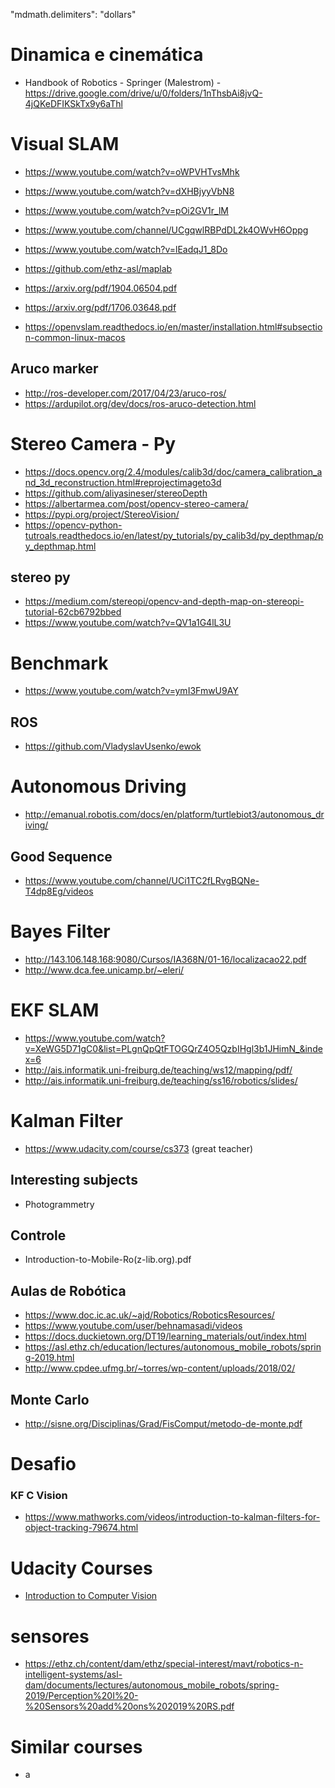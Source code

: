 "mdmath.delimiters": "dollars"

# Dinamica e cinemática
* Handbook of Robotics - Springer (Malestrom) - https://drive.google.com/drive/u/0/folders/1nThsbAi8jvQ-4jQKeDFIKSkTx9y6aThl

# Visual SLAM
* https://www.youtube.com/watch?v=oWPVHTvsMhk
* https://www.youtube.com/watch?v=dXHBjyyVbN8
* https://www.youtube.com/watch?v=pOi2GV1r_lM
* https://www.youtube.com/channel/UCgqwlRBPdDL2k4OWvH6Oppg
* https://www.youtube.com/watch?v=lEadqJ1_8Do
* https://github.com/ethz-asl/maplab
* https://arxiv.org/pdf/1904.06504.pdf
* https://arxiv.org/pdf/1706.03648.pdf

* https://openvslam.readthedocs.io/en/master/installation.html#subsection-common-linux-macos

## Aruco marker
* http://ros-developer.com/2017/04/23/aruco-ros/
* https://ardupilot.org/dev/docs/ros-aruco-detection.html

# Stereo Camera - Py
* https://docs.opencv.org/2.4/modules/calib3d/doc/camera_calibration_and_3d_reconstruction.html#reprojectimageto3d
* https://github.com/aliyasineser/stereoDepth
* https://albertarmea.com/post/opencv-stereo-camera/
* https://pypi.org/project/StereoVision/
* https://opencv-python-tutroals.readthedocs.io/en/latest/py_tutorials/py_calib3d/py_depthmap/py_depthmap.html

## stereo py
* https://medium.com/stereopi/opencv-and-depth-map-on-stereopi-tutorial-62cb6792bbed
* https://www.youtube.com/watch?v=QV1a1G4lL3U

# Benchmark
* https://www.youtube.com/watch?v=ymI3FmwU9AY
## ROS
* https://github.com/VladyslavUsenko/ewok

# Autonomous Driving
* http://emanual.robotis.com/docs/en/platform/turtlebiot3/autonomous_driving/

## Good Sequence
* https://www.youtube.com/channel/UCi1TC2fLRvgBQNe-T4dp8Eg/videos

# Bayes Filter
* http://143.106.148.168:9080/Cursos/IA368N/01-16/localizacao22.pdf
* http://www.dca.fee.unicamp.br/~eleri/

# EKF SLAM
* https://www.youtube.com/watch?v=XeWG5D71gC0&list=PLgnQpQtFTOGQrZ4O5QzbIHgl3b1JHimN_&index=6
* http://ais.informatik.uni-freiburg.de/teaching/ws12/mapping/pdf/
* http://ais.informatik.uni-freiburg.de/teaching/ss16/robotics/slides/

# Kalman Filter
* https://www.udacity.com/course/cs373 (great teacher)

## Interesting subjects
* Photogrammetry

## Controle
* Introduction-to-Mobile-Ro(z-lib.org).pdf

## Aulas de Robótica
* https://www.doc.ic.ac.uk/~ajd/Robotics/RoboticsResources/
* https://www.youtube.com/user/behnamasadi/videos
* https://docs.duckietown.org/DT19/learning_materials/out/index.html
* https://asl.ethz.ch/education/lectures/autonomous_mobile_robots/spring-2019.html
* http://www.cpdee.ufmg.br/~torres/wp-content/uploads/2018/02/

## Monte Carlo
* http://sisne.org/Disciplinas/Grad/FisComput/metodo-de-monte.pdf

# Desafio 
### KF C Vision
* https://www.mathworks.com/videos/introduction-to-kalman-filters-for-object-tracking-79674.html

# Udacity Courses
* [Introduction to Computer Vision](https://classroom.udacity.com/courses/ud810/lessons/3325568562/concepts/33096786050923)


# sensores
* https://ethz.ch/content/dam/ethz/special-interest/mavt/robotics-n-intelligent-systems/asl-dam/documents/lectures/autonomous_mobile_robots/spring-2019/Perception%20I%20-%20Sensors%20add%20ons%202019%20RS.pdf


# Similar courses
* a